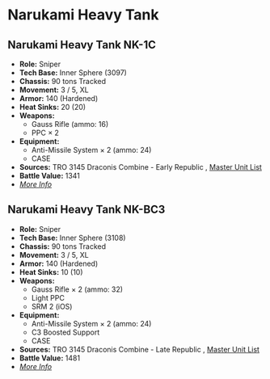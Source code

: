 # Narukami Heavy Tank 

## Narukami Heavy Tank NK-1C 

- **Role:** Sniper 
- **Tech Base:** Inner Sphere (3097) 
- **Chassis:** 90 tons Tracked 
- **Movement:** 3 / 5, XL 
- **Armor:** 140 (Hardened) 
- **Heat Sinks:** 20 (20) 
- **Weapons:** 
  - Gauss Rifle (ammo: 16) 
  - PPC × 2 
- **Equipment:** 
  - Anti-Missile System × 2 (ammo: 24) 
  - CASE 
- **Sources:** TRO 3145 Draconis Combine - Early Republic , [Master Unit List](http://masterunitlist.info/Unit/Details/6388) 
- **Battle Value:** 1341 
- [*More Info*](narukami_heavy_tank/narukami_heavy_tank_nk-1c.md) 

## Narukami Heavy Tank NK-BC3 

- **Role:** Sniper 
- **Tech Base:** Inner Sphere (3108) 
- **Chassis:** 90 tons Tracked 
- **Movement:** 3 / 5, XL 
- **Armor:** 140 (Hardened) 
- **Heat Sinks:** 10 (10) 
- **Weapons:** 
  - Gauss Rifle × 2 (ammo: 32) 
  - Light PPC 
  - SRM 2 (iOS) 
- **Equipment:** 
  - Anti-Missile System × 2 (ammo: 24) 
  - C3 Boosted Support 
  - CASE 
- **Sources:** TRO 3145 Draconis Combine - Late Republic , [Master Unit List](http://masterunitlist.info/Unit/Details/6389) 
- **Battle Value:** 1481 
- [*More Info*](narukami_heavy_tank/narukami_heavy_tank_nk-bc3.md) 

